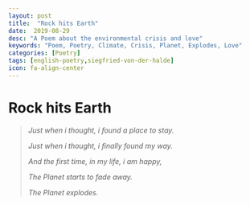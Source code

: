 ```yaml
---
layout: post
title:  "Rock hits Earth"
date:  2019-08-29
desc: "A Poem about the environmental crisis and love"
keywords: "Poem, Poetry, Climate, Crisis, Planet, Explodes, Love"
categories: [Poetry]
tags: [english-poetry,siegfried-von-der-halde]
icon: fa-align-center
---
```


# Rock hits Earth

> *Just when i thought, i found a place to stay.*
>
> *Just when i thought, i finally found my way.*
>
> *And the first time, in my life, i am happy,*
>
> *The Planet starts to fade away.*
>
> 
>
> *The Planet explodes.*

